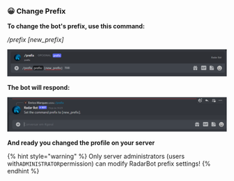 ### 😀 Change Prefix


**To change the bot's prefix, use this command:**&#x20;

*/prefix \[new\_prefix]*

![Setup Prefix](../assets/prefix.png)

**The bot will respond:**

![Setup Prefix](../assets/responsebotprefix.png)


**And ready you changed the profile on your server**

{% hint style="warning" %}
Only server administrators (users with`ADMINISTRATOR`permission) can modify RadarBot prefix settings!
{% endhint %}